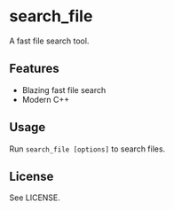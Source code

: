 # search_file

A fast file search tool.

## Features

- Blazing fast file search
- Modern C++

## Usage

Run `search_file [options]` to search files.

## License

See LICENSE.
